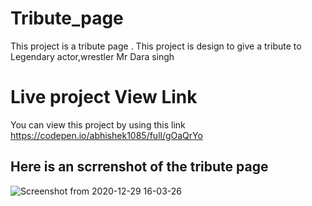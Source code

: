 # Tribute_page
This project is a tribute page .
This project is design to give a tribute to Legendary actor,wrestler Mr Dara singh


# Live project View Link 
You can view this project by using this link 
https://codepen.io/abhishek1085/full/gOaQrYo



## Here is an scrrenshot of the tribute page
![Screenshot from 2020-12-29 16-03-26](https://user-images.githubusercontent.com/45648611/114189866-4c426400-9968-11eb-8358-57dff09475ec.PNG)
